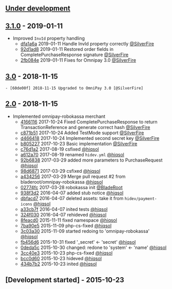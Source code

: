 ## [Under development]

## [3.1.0] - 2019-01-11

- Improved `InvId` property handling
    - [dfa1a6a] 2019-01-11 Handle InvId property correctly [@SilverFire]
    - [92d1ad8] 2019-01-11 Restored order fields in CompletePurchaseResponse signature [@SilverFire]
    - [2fb084e] 2019-01-11 Fixes for Omnipay 3.0 [@SilverFire]

## [3.0] - 2018-11-15

    - [60de00f] 2018-11-15 Upgraded to OmniPay 3.0 [@SilverFire]

## [2.0] - 2018-11-15

- Implemented omnipay-robokassa merchant
    - [4166116] 2017-10-24 Fixed CompletePurchaseResponse to return TransactionReference and generate correct hash [@SilverFire]
    - [c871b51] 2017-10-24 Added TestMode support [@SilverFire]
    - [d466418] 2017-10-24 Implemented second secret key [@SilverFire]
    - [b805227] 2017-10-23 Basic implementation [@SilverFire]
    - [c76d1a2] 2017-08-19 csfixed [@hiqsol]
    - [a612a70] 2017-08-19 renamed `hidev.yml` [@hiqsol]
    - [92b6838] 2017-03-29 added more parameters to PurchaseRequest [@hiqsol]
    - [98d6871] 2017-03-29 csfixed [@hiqsol]
    - [a434256] 2017-03-29 Merge pull request #2 from bladeroot/omnipay-robokassa [@hiqsol]
    - [02774fc] 2017-03-28 robokassa init [@BladeRoot]
    - [938f3d2] 2016-04-07 added stub notice [@hiqsol]
    - [dbfacd7] 2016-04-07 deleted assets: take it from `hidev/payment-icons` [@hiqsol]
    - [a33cb7f] 2016-04-07 inited tests [@hiqsol]
    - [324f030] 2016-04-07 rehideved [@hiqsol]
    - [8feacd0] 2015-11-11 fixed namespace [@hiqsol]
    - [7ba90e5] 2015-11-09 php-cs-fixed [@hiqsol]
    - [3c03a30] 2015-11-09 started redoing to 'omnipay-robokassa' [@hiqsol]
    - [fb456d6] 2015-10-31 fixed '_secret' <- 'secret' [@hiqsol]
    - [0deda5c] 2015-10-30 changed: redone to 'system' <- 'name' [@hiqsol]
    - [3cc40e3] 2015-10-23 php-cs-fixed [@hiqsol]
    - [bcc0d60] 2015-10-23 hideved [@hiqsol]
    - [434b7b2] 2015-10-23 inited [@hiqsol]

## [Development started] - 2015-10-23

[@hiqsol]: https://github.com/hiqsol
[sol@hiqdev.com]: https://github.com/hiqsol
[@SilverFire]: https://github.com/SilverFire
[d.naumenko.a@gmail.com]: https://github.com/SilverFire
[@tafid]: https://github.com/tafid
[andreyklochok@gmail.com]: https://github.com/tafid
[@BladeRoot]: https://github.com/BladeRoot
[bladeroot@gmail.com]: https://github.com/BladeRoot
[4166116]: https://github.com//commit/4166116
[c871b51]: https://github.com//commit/c871b51
[d466418]: https://github.com//commit/d466418
[b805227]: https://github.com//commit/b805227
[c76d1a2]: https://github.com//commit/c76d1a2
[a612a70]: https://github.com//commit/a612a70
[92b6838]: https://github.com//commit/92b6838
[98d6871]: https://github.com//commit/98d6871
[a434256]: https://github.com//commit/a434256
[02774fc]: https://github.com//commit/02774fc
[938f3d2]: https://github.com//commit/938f3d2
[dbfacd7]: https://github.com//commit/dbfacd7
[a33cb7f]: https://github.com//commit/a33cb7f
[324f030]: https://github.com//commit/324f030
[8feacd0]: https://github.com//commit/8feacd0
[7ba90e5]: https://github.com//commit/7ba90e5
[3c03a30]: https://github.com//commit/3c03a30
[fb456d6]: https://github.com//commit/fb456d6
[0deda5c]: https://github.com//commit/0deda5c
[3cc40e3]: https://github.com//commit/3cc40e3
[bcc0d60]: https://github.com//commit/bcc0d60
[434b7b2]: https://github.com//commit/434b7b2
[Under development]: https://github.com/hiqdev/omnipay-robokassa/compare/3.0...HEAD
[2.0]: https://github.com/hiqdev/omnipay-robokassa/releases/tag/2.0
[60de00f]: https://github.com/hiqdev/omnipay-robokassa/commit/60de00f
[3.0]: https://github.com/hiqdev/omnipay-robokassa/compare/2.0...3.0
[dfa1a6a]: https://github.com/hiqdev/omnipay-robokassa/commit/dfa1a6a
[92d1ad8]: https://github.com/hiqdev/omnipay-robokassa/commit/92d1ad8
[2fb084e]: https://github.com/hiqdev/omnipay-robokassa/commit/2fb084e
[3.1]: https://github.com/hiqdev/omnipay-robokassa/compare/3.0...3.1
[3.1.0]: https://github.com/hiqdev/omnipay-robokassa/compare/3.0...3.1.0
